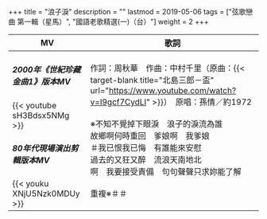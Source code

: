 +++
title = "浪子淚"
description = ""
lastmod = 2019-05-06
tags = ["弦歌戀曲 第一輯（星馬）", "國語老歌精選(一)（台）"]
weight = 2
+++

MV  | 歌詞  
--------------|-------
<h5>2000年《世紀珍藏金曲1》版本MV</h5>{{< youtube sH3Bdsx5NMg >}}<br/><h5>80年代現場演出剪輯版本MV</h5>{{< youku XNjU5Nzk0MDUy >}}|作詞：周秋華　作曲：中村千里（原曲：{{< target-blank title="北島三郎－盃" url="https://www.youtube.com/watch?v=I9gcf7CydLI" >}}）　原唱：孫情／約1972<br/><br/>※不知不覺掉下眼淚　浪子的淚流為誰<br/>故鄉啊何時重回　爹娘啊　我爹娘<br/>＃我已恨我已悔　有誰能來安慰<br/>過去的又狂又醉　流浪天南地北<br/>啊　我要接受責備　句句聲聲只求妳能了解<br/><br/>重複※＃＃